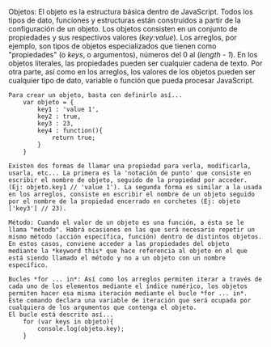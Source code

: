 Objetos: El objeto es la estructura básica dentro de JavaScript. Todos los tipos de dato, funciones y estructuras están construidos a partir de
    la configuración de un objeto. Los objetos consisten en un conjunto de propiedades y sus respectivos valores (*key:value*). Los arreglos,
    por ejemplo, son tipos de objetos especializados que tienen como "propiedades" (o *keys*, o argumentos), números del 0 al (*length - 1*).
    En los objetos literales, las propiedades pueden ser cualquier cadena de texto. 
    Por otra parte, así como en los arreglos, los valores de los objetos pueden ser cualquier tipo de dato, variable o función que pueda 
    procesar JavaScript. 
    
    Para crear un objeto, basta con definirlo así...
        var objeto = {
            key1 : 'value 1',
            key2 : true,
            key3 : 23,
            key4 : function(){
                return true;
            }
        }

    Existen dos formas de llamar una propiedad para verla, modificarla, usarla, etc... La primera es la 'notación de punto' que consiste en 
    escribir el nombre de objeto, seguido de la propiedad por acceder. (Ej: objeto.key1 // 'value 1'). La segunda forma es similar a la usada 
    en los arreglos, consiste en escribir el nombre de un objeto seguido por el nombre de la propiedad encerrado en corchetes (Ej: objeto
    ['key3'] // 23).

    Método: Cuando el valor de un objeto es una función, a ésta se le llama "método". Habrá ocasiones en las que será necesario repetir un
    mismo método (acción específica, función) dentro de distintos objetos. En estos casos, conviene acceder a las propiedades del objeto 
    mediante la *keyword this* que hace referencia al objeto en el que está siendo llamado el método y no a un objeto con un nombre específico. 

    Bucles *for ... in*: Así como los arreglos permiten iterar a través de cada uno de los elementos mediante el índice numérico, los objetos 
    permiten hacer esa misma iteración mediante el bucle *for ... in*. Éste comando declara una variable de iteración que será ocupada por  
    cualquiera de los argumentos que contenga el objeto. 
    El bucle está descrito así...
        for (var keys in objeto){
            console.log(objeto.key);
        }